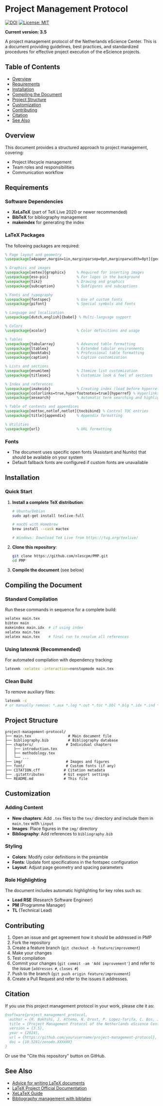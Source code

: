 # Project Management Protocol 

[![DOI](https://zenodo.org/badge/DOI/10.5281/zenodo.XXXXXX.svg)](https://doi.org/10.5281/zenodo.XXXXXX)
[![License: MIT](https://img.shields.io/badge/License-MIT-yellow.svg)](https://opensource.org/licenses/MIT)

**Current version: 3.5**

A project management protocol of the Netherlands eScience Center. This is a document providing guidelines, best practices, and standardized procedures for effective project execution of the eScience projects.

## Table of Contents

- [Overview](#overview)
- [Requirements](#requirements)
- [Installation](#installation)
- [Compiling the Document](#compiling-the-document)
- [Project Structure](#project-structure)
- [Customization](#customization)
- [Contributing](#contributing)
- [Citation](#citation)
- [See Also](#see-also)

## Overview

This document provides a structured approach to project management, covering:
- Project lifecycle management
- Team roles and responsibilities
- Communication workflow

## Requirements

### Software Dependencies

- **XeLaTeX** (part of TeX Live 2020 or newer recommended)
- **BibTeX** for bibliography management
- **makeindex** for generating the index

### LaTeX Packages

The following packages are required:

```latex
% Page layout and geometry
\usepackage[a4paper,margin=1in,marginparsep=0pt,marginparwidth=0pt]{geometry}

% Graphics and images
\usepackage[xetex]{graphicx}     % Required for inserting images
\usepackage{eso-pic}             % For logos in the background
\usepackage{tikz}                % Drawing and graphics
\usepackage{subcaption}          % Subfigures and subcaptions

% Fonts and typography
\usepackage{fontspec}            % Use of custom fonts
\usepackage{pifont}              % Special symbols and fonts

% Language and localization
\usepackage[dutch,english]{babel} % Multi-language support

% Colors
\usepackage{xcolor}              % Color definitions and usage

% Tables
\usepackage{tabularray}          % Advanced table formatting
\usepackage{ltablex}             % Extended tabular environments
\usepackage{booktabs}            % Professional table formatting
\usepackage{caption}             % Caption customization

% Lists and sections
\usepackage{enumitem}            % Itemize list customization
\usepackage{titlesec}            % Customize look & feel of sections

% Index and references
\usepackage{imakeidx}            % Creating index (load before hyperref)
\usepackage[colorlinks=true,hyperfootnotes=true]{hyperref} % Hyperlinks
\usepackage{xesearch}            % Automatic term searching and highlighting

% Table of contents and appendices
\usepackage[nottoc,notlof,notlot]{tocbibind} % Control TOC entries
\usepackage[title]{appendix}     % Appendix formatting

% Utilities
\usepackage{url}                 % URL formatting
```

### Fonts

- The document uses specific open fonts (Assistant and Nunito) that should be available on your system
- Default fallback fonts are configured if custom fonts are unavailable

## Installation

### Quick Start

1. **Install a complete TeX distribution**:
   ```bash
   # Ubuntu/Debian
   sudo apt-get install texlive-full
   
   # macOS with Homebrew
   brew install --cask mactex
   
   # Windows: Download TeX Live from https://tug.org/texlive/
   ```

2. **Clone this repository**:
   ```bash
   git clone https://github.com/nlescpm/PMP.git
   cd PMP
   ```

3. **Compile the document** (see below)

## Compiling the Document

### Standard Compilation

Run these commands in sequence for a complete build:

```bash
xelatex main.tex 
bibtex main
makeindex main.idx  # if using index
xelatex main.tex 
xelatex main.tex    # final run to resolve all references
```

### Using latexmk (Recommended)

For automated compilation with dependency tracking:

```bash
latexmk -xelatex -interaction=nonstopmode main.tex
```

### Clean Build

To remove auxiliary files:

```bash
latexmk -c
# or manually remove: *.aux *.log *.out *.toc *.bbl *.blg *.idx *.ind *.ilg
```

## Project Structure

```
project-management-protocol/
├── main.tex                 # Main document file
├── bibliography.bib         # Bibliography database
├── chapters/               # Individual chapters
│   ├── introduction.tex
│   ├── methodology.tex
│   └── ...
├── img/                    # Images and figures
├── font/                   # Custom fonts (if any)
├── CITATION.cff           # Citation metadata
├── .gitattributes         # Git export settings
└── README.md              # This file
```

## Customization

### Adding Content

- **New chapters**: Add `.tex` files to the `tex/` directory and include them in `main.tex` with `\input`
- **Images**: Place figures in the `img/` directory
- **Bibliography**: Add references to `bibliography.bib`

### Styling

- **Colors**: Modify color definitions in the preamble
- **Fonts**: Update font specifications in the fontspec configuration
- **Layout**: Adjust page geometry and spacing parameters

### Role Highlighting

The document includes automatic highlighting for key roles such as:
- **Lead RSE** (Research Software Engineer)
- **PM** (Programme Manager)  
- **TL** (Technical Lead)

## Contributing

1. Open an issue and get agreement how it should be addressed in PMP
2. Fork the repository
3. Create a feature branch (`git checkout -b feature/improvement`)
4. Make your changes
5. Test compilation
6. Commit your changes (`git commit -am 'Add improvement'`) and refer to the issue (`addresses #`, `closes #`)
7. Push to the branch (`git push origin feature/improvement`)
8. Create a Pull Request and refer to the issues it addresses.

## Citation

If you use this project management protocol in your work, please cite it as:

```bibtex
@software{project_management_protocol,
  author = {R. Bakhshi, J. Attema, N. Drost, P. Lopez-Tarifa, C. Bos, J. Maassen, C. Martinez and the Netherlands eScience Center},
  title = {Project Management Protocol of the Netherlands eScience Center},
  version = {3.5},
  year = {2024},
  url = {https://github.com/yourusername/project-management-protocol},
  doi = {10.5281/zenodo.XXXXXX}
}
```

Or use the "Cite this repository" button on GitHub.

## See Also

* [Advice for writing LaTeX documents](https://github.com/dspinellis/latex-advice)
* [LaTeX Project Official Documentation](https://www.latex-project.org/help/documentation/)
* [XeLaTeX Guide](https://www.overleaf.com/learn/latex/XeLaTeX)
* [Bibliography management with biblatex](https://www.overleaf.com/learn/latex/Bibliography_management_with_biblatex)
